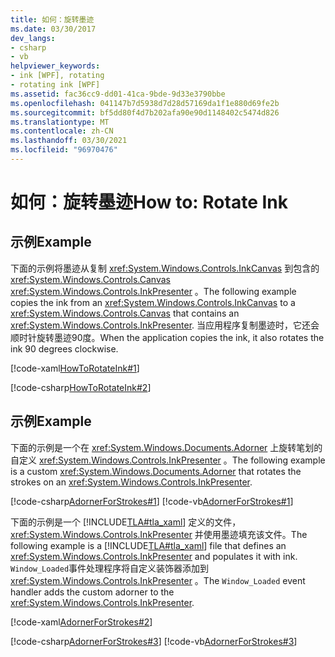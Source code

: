 ```yaml
---
title: 如何：旋转墨迹
ms.date: 03/30/2017
dev_langs:
- csharp
- vb
helpviewer_keywords:
- ink [WPF], rotating
- rotating ink [WPF]
ms.assetid: fac36cc9-dd01-41ca-9bde-9d33e3790bbe
ms.openlocfilehash: 041147b7d5938d7d28d57169da1f1e880d69fe2b
ms.sourcegitcommit: bf5dd80f4d7b202afa90e90d1148402c5474d826
ms.translationtype: MT
ms.contentlocale: zh-CN
ms.lasthandoff: 03/30/2021
ms.locfileid: "96970476"
---
```

# <a name="how-to-rotate-ink"></a><span data-ttu-id="21db2-102">如何：旋转墨迹</span><span class="sxs-lookup"><span data-stu-id="21db2-102">How to: Rotate Ink</span></span>
## <a name="example"></a><span data-ttu-id="21db2-103">示例</span><span class="sxs-lookup"><span data-stu-id="21db2-103">Example</span></span>  
 <span data-ttu-id="21db2-104">下面的示例将墨迹从复制 <xref:System.Windows.Controls.InkCanvas> 到包含的 <xref:System.Windows.Controls.Canvas> <xref:System.Windows.Controls.InkPresenter> 。</span><span class="sxs-lookup"><span data-stu-id="21db2-104">The following example copies the ink from an <xref:System.Windows.Controls.InkCanvas> to a <xref:System.Windows.Controls.Canvas> that contains an <xref:System.Windows.Controls.InkPresenter>.</span></span>  <span data-ttu-id="21db2-105">当应用程序复制墨迹时，它还会顺时针旋转墨迹90度。</span><span class="sxs-lookup"><span data-stu-id="21db2-105">When the application copies the ink, it also rotates the ink 90 degrees clockwise.</span></span>  
  
 [!code-xaml[HowToRotateInk#1](~/samples/snippets/csharp/VS_Snippets_Wpf/HowToRotateInk/CSharp/Window1.xaml#1)]  
  
 [!code-csharp[HowToRotateInk#2](~/samples/snippets/csharp/VS_Snippets_Wpf/HowToRotateInk/CSharp/Window1.xaml.cs#2)]  
  
## <a name="example"></a><span data-ttu-id="21db2-106">示例</span><span class="sxs-lookup"><span data-stu-id="21db2-106">Example</span></span>  
 <span data-ttu-id="21db2-107">下面的示例是一个在 <xref:System.Windows.Documents.Adorner> 上旋转笔划的自定义 <xref:System.Windows.Controls.InkPresenter> 。</span><span class="sxs-lookup"><span data-stu-id="21db2-107">The following example is a custom <xref:System.Windows.Documents.Adorner> that rotates the strokes on an <xref:System.Windows.Controls.InkPresenter>.</span></span>  
  
 [!code-csharp[AdornerForStrokes#1](~/samples/snippets/csharp/VS_Snippets_Wpf/AdornerForStrokes/CSharp/RotatingAdornerForStrokes.cs#1)]
 [!code-vb[AdornerForStrokes#1](~/samples/snippets/visualbasic/VS_Snippets_Wpf/AdornerForStrokes/VisualBasic/RotatingAdornerForStrokes.vb#1)]  
  
 <span data-ttu-id="21db2-108">下面的示例是一个 [!INCLUDE[TLA#tla_xaml](../../../includes/tlasharptla-xaml-md.md)] 定义的文件， <xref:System.Windows.Controls.InkPresenter> 并使用墨迹填充该文件。</span><span class="sxs-lookup"><span data-stu-id="21db2-108">The following example is a [!INCLUDE[TLA#tla_xaml](../../../includes/tlasharptla-xaml-md.md)] file that defines an <xref:System.Windows.Controls.InkPresenter> and populates it with ink.</span></span> <span data-ttu-id="21db2-109">`Window_Loaded`事件处理程序将自定义装饰器添加到 <xref:System.Windows.Controls.InkPresenter> 。</span><span class="sxs-lookup"><span data-stu-id="21db2-109">The `Window_Loaded` event handler adds the custom adorner to the <xref:System.Windows.Controls.InkPresenter>.</span></span>  
  
 [!code-xaml[AdornerForStrokes#2](~/samples/snippets/csharp/VS_Snippets_Wpf/AdornerForStrokes/CSharp/Window1.xaml#2)]  
  
 [!code-csharp[AdornerForStrokes#3](~/samples/snippets/csharp/VS_Snippets_Wpf/AdornerForStrokes/CSharp/Window1.xaml.cs#3)]
 [!code-vb[AdornerForStrokes#3](~/samples/snippets/visualbasic/VS_Snippets_Wpf/AdornerForStrokes/VisualBasic/Window1.xaml.vb#3)]
